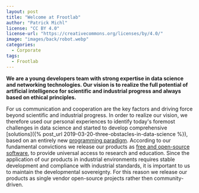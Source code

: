 ```yaml
---
layout: post
title: "Welcome at Frootlab"
author: "Patrick Michl"
license: "CC BY 4.0"
license-url: "https://creativecommons.org/licenses/by/4.0/"
image: "images/back/robot.webp"
categories:
  - Corporate
tags:
  - Frootlab
---
```


**We are a young developers team with strong expertise in data science and
networking technologies. Our vision is to realize the full potential of
artificial intelligence for scientific and industrial progress and always based
on ethical principles.**

For us communication and cooperation are the key factors and driving force
beyond scientific and industrial progress. In order to realize our vision, we
therefore used our personal experiences to identify today's foremost challenges
in data science and started to develop comprehensive [solutions]({% post_url
2019-03-20-three-obstacles-in-data-science %}), based on an entirely new
[programming paradigm](/tags#CAMP). According to our fundamental convictions we
release our products as [free and open-source
software](https://en.wikipedia.org/wiki/Free_and_open-source_software), to
provide universal access to research and education. Since the application of our
products in industrial environments requires stable development and compliance
with industrial standards, it is important to us to maintain the developmental
sovereignty. For this reason we release our products as single vendor
open-source projects rather then community-driven.
